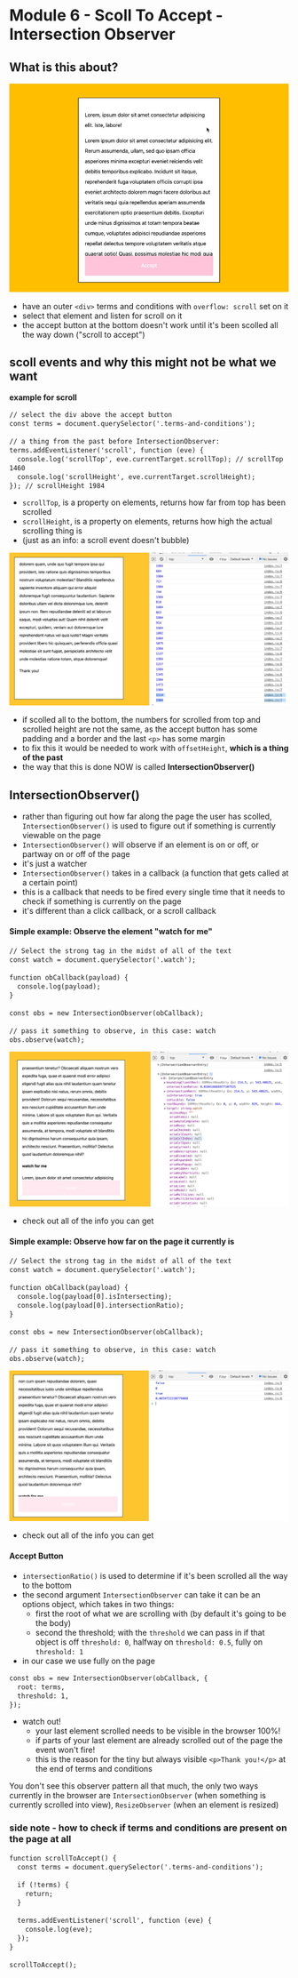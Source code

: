 # Module 6 - Scoll To Accept - Intersection Observer

## What is this about?

![mod 0603](./img/screen-mod0603-000.gif)

- have an outer `<div>` terms and conditions with `overflow: scroll` set on it
- select that element and listen for scroll on it
- the accept button at the bottom doesn't work until it's been scolled all the way down ("scroll to accept")

## scoll events and why this might not be what we want

**example for scroll**

```
// select the div above the accept button
const terms = document.querySelector('.terms-and-conditions');

// a thing from the past before IntersectionObserver:
terms.addEventListener('scroll', function (eve) {
  console.log('scrollTop', eve.currentTarget.scrollTop); // scrollTop 1460
  console.log('scrollHeight', eve.currentTarget.scrollHeight);
}); // scrollHeight 1984
```

- `scrollTop`, is a property on elements, returns how far from top has been scrolled
- `scrollHeight`, is a property on elements, returns how high the actual scrolling thing is
- (just as an info: a scroll event doesn't bubble)

![mod 0602](./img/screen-mod0603-00.png)

- if scolled all to the bottom, the numbers for scrolled from top and scrolled height are not the same, as the accept button has some padding and a border and the last `<p>` has some margin
- to fix this it would be needed to work with `offsetHeight`, **which is a thing of the past**
- the way that this is done NOW is called **IntersectionObserver()**

## IntersectionObserver()

- rather than figuring out how far along the page the user has scolled, `IntersectionObserver()` is used to figure out if something is currently viewable on the page
- `IntersectionObserver()` will observe if an element is on or off, or partway on or off of the page
- it's just a watcher
- `IntersectionObserver()` takes in a callback (a function that gets called at a certain point)
- this is a callback that needs to be fired every single time that it needs to check if something is currently on the page
- it's different than a click callback, or a scroll callback

#### Simple example: Observe the element "watch for me"

```
// Select the strong tag in the midst of all of the text
const watch = document.querySelector('.watch');

function obCallback(payload) {
  console.log(payload);
}

const obs = new IntersectionObserver(obCallback);

// pass it something to observe, in this case: watch
obs.observe(watch);
```

![mod 0602](./img/screen-mod0603-01.png)

- check out all of the info you can get

#### Simple example: Observe how far on the page it currently is

```
// Select the strong tag in the midst of all of the text
const watch = document.querySelector('.watch');

function obCallback(payload) {
  console.log(payload[0].isIntersecting);
  console.log(payload[0].intersectionRatio);
}

const obs = new IntersectionObserver(obCallback);

// pass it something to observe, in this case: watch
obs.observe(watch);
```

![mod 0602](./img/screen-mod0603-03.png)

- check out all of the info you can get

#### Accept Button

- `intersectionRatio()` is used to determine if it's been scrolled all the way to the bottom
- the second argument `IntersectionObserver` can take it can be an options object, which takes in two things:
  - first the root of what we are scrolling with (by default it's going to be the body)
  - second the threshold; with the `threshold` we can pass in if that object is off `threshold: 0`, halfway on `threshold: 0.5`, fully on `threshold: 1`
- in our case we use fully on the page
```
const obs = new IntersectionObserver(obCallback, {
  root: terms,
  threshold: 1,
});
```
- watch out!
  - your last element scrolled needs to be visible in the browser 100%!
  - if parts of your last element are already scrolled out of the page the event won't fire!
  - this is the reason for the tiny but always visible `<p>Thank you!</p>` at the end of terms and conditions

You don't see this observer pattern all that much, the only two ways currently in the browser are `IntersectionObserver` (when something is currently scrolled into view), `ResizeObserver` (when an element is resized)

### side note - how to check if terms and conditions are present on the page at all

```
function scrollToAccept() {
  const terms = document.querySelector('.terms-and-conditions');

  if (!terms) {
    return;
  }

  terms.addEventListener('scroll', function (eve) {
    console.log(eve);
  });
}

scrollToAccept();
```
